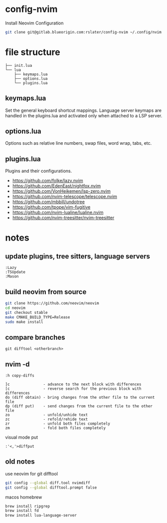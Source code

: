# config-nvim

Install Neovim Configuration
```bash
git clone git@gitlab.blueorigin.com:rslater/config-nvim ~/.config/nvim
```

# file structure
```
├── init.lua
└── lua
    ├── keymaps.lua
    ├── options.lua
    └── plugins.lua
```

## keymaps.lua
Set the general keyboard shortcut mappings. Language server keymaps are handled
in the plugins.lua and activated only when attached to a LSP server.

## options.lua
Options such as relative line numbers, swap files, word wrap, tabs, etc.

## plugins.lua
Plugins and their configurations.

- https://github.com/folke/lazy.nvim
- https://github.com/EdenEast/nightfox.nvim
- https://github.com/VonHeikemen/lsp-zero.nvim
- https://github.com/nvim-telescope/telescope.nvim
- https://github.com/mbbill/undotree
- https://github.com/tpope/vim-fugitive
- https://github.com/nvim-lualine/lualine.nvim
- https://github.com/nvim-treesitter/nvim-treesitter

# notes
## update plugins, tree sitters, language servers

```
:Lazy
:TSUpdate
:Mason
```

## build neovim from source
```bash
git clone https://github.com/neovim/neovim
cd neovim
git checkout stable
make CMAKE_BUILD_TYPE=Release
sudo make install
```

## compare branches
```
git difftool <otherbranch>
```

## nvim -d <file1> <file2>

```
:h copy-diffs
```

```
]c               - advance to the next block with differences
[c               - reverse search for the previous block with differences
do (diff obtain) - bring changes from the other file to the current file
dp (diff put)    - send changes from the current file to the other file
zo               - unfold/unhide text
zc               - refold/rehide text
zr               - unfold both files completely
zm               - fold both files completely
```

visual mode put
```
:'<,'>diffput
```

## old notes

use neovim for git difftool
```bash
git config --global diff.tool nvimdiff
git config --global difftool.prompt false
```

macos homebrew
```bash
brew install ripgrep
brew install fd
brew install lua-language-server
```
